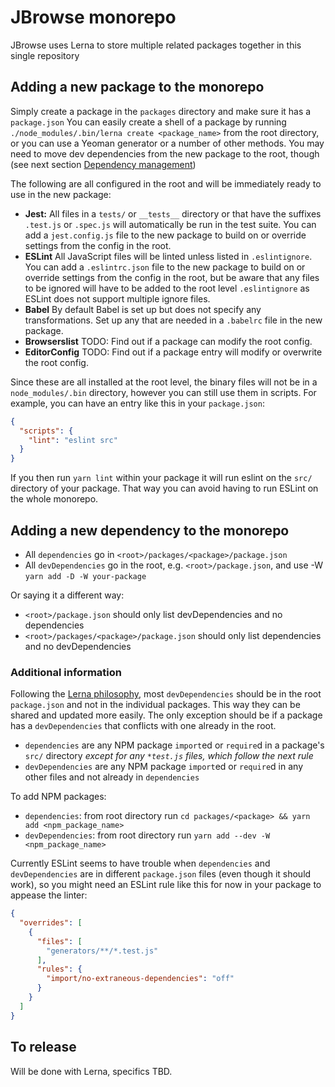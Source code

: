 # JBrowse monorepo

JBrowse uses Lerna to store multiple related packages together in this single
repository

## Adding a new package to the monorepo


Simply create a package in the `packages` directory and make sure it has a
`package.json` You can easily create a shell of a package by running
`./node_modules/.bin/lerna create <package_name>` from the root directory, or
you can use a Yeoman generator or a number of other methods. You may need to
move dev dependencies from the new package to the root, though (see next section
[Dependency management](#dependency-management))

The following are all configured in the root and will be immediately ready to
use in the new package:

- **Jest:** All files in a `tests/` or `__tests__` directory or that have the
  suffixes `.test.js` or `.spec.js` will automatically be run in the test suite.
  You can add a `jest.config.js` file to the new package to build on or override
  settings from the config in the root.
- **ESLint** All JavaScript files will be linted unless listed in
  `.eslintignore`. You can add a `.eslintrc.json` file to the new package to
  build on or override settings from the config in the root, but be aware that
  any files to be ignored will have to be added to the root level
  `.eslintignore` as ESLint does not support multiple ignore files.
- **Babel** By default Babel is set up but does not specify any transformations.
  Set up any that are needed in a `.babelrc` file in the new package.
- **Browserslist** TODO: Find out if a package can modify the root config.
- **EditorConfig** TODO: Find out if a package entry will modify or overwrite
  the root config.

Since these are all installed at the root level, the binary files will not be in
a `node_modules/.bin` directory, however you can still use them in scripts. For
example, you can have an entry like this in your `package.json`:

```json
{
  "scripts": {
    "lint": "eslint src"
  }
}
```

If you then run `yarn lint` within your package it will run eslint on the `src/`
directory of your package. That way you can avoid having to run ESLint on the
whole monorepo.

## Adding a new dependency to the monorepo


- All `dependencies` go in `<root>/packages/<package>/package.json`
- All `devDependencies` go in the root, e.g. `<root>/package.json`, and use -W `yarn add -D -W your-package`

Or saying it a different way:

- `<root>/package.json` should only list devDependencies and no dependencies
- `<root>/packages/<package>/package.json` should only list dependencies and no devDependencies

### Additional information

Following the
[Lerna philosophy](https://github.com/lerna/lerna#common-devdependencies), most
`devDependencies` should be in the root `package.json` and not in the individual
packages. This way they can be shared and updated more easily. The only
exception should be if a package has a `devDependencies` that conflicts with one
already in the root.

- `dependencies` are any NPM package `import`ed or `require`d in a package's `src/` directory _except for any `*test.js` files, which follow the next rule_
- `devDependencies` are any NPM package `import`ed or `require`d in any other files and not already in `dependencies`

To add NPM packages:
- `dependencies`: from root directory run `cd packages/<package> && yarn add <npm_package_name>`
- `devDependencies`: from root directory run `yarn add --dev -W <npm_package_name>`

Currently ESLint seems to have trouble when `dependencies` and `devDependencies`
are in different `package.json` files (even though it should work), so you might
need an ESLint rule like this for now in your package to appease the linter:

```json
{
  "overrides": [
    {
      "files": [
        "generators/**/*.test.js"
      ],
      "rules": {
        "import/no-extraneous-dependencies": "off"
      }
    }
  ]
}
```

## To release

Will be done with Lerna, specifics TBD.

